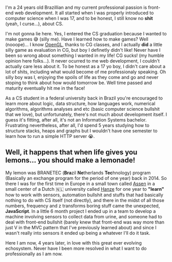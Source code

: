 
  I'm a 24 years old Brazillian and my current professional passion is front-end web development. It all started when I was properly introduced to computer science when I was 17, and to be honest, I still know no **shit** (yeah, I curse...), about CS.

  I'm not gonna lie here. Yes, I entered the CS graduation because I wanted to make games 😅 (silly me). Have I learned how to make games? Well (nooope)... I know [OpenGL](https://www.opengl.org/), thanks to CG classes, and I actually __did__ a little silly game as evaluation in CG, but boy I definetly didn't like! Never have I been so wrong about something I wanted in my life! CG sucks! (my humble opinion here folks...). It never ocurred to me web development, I couldn't actually care less about it. To be honest as a 17 yo boy, I didn't care about a lot of shits, including what would become of me professionaly speaking. Oh silly boy was I, enjoying the spoils of life as they come and go and never stoping to think about how would tomorrow be. Well time passed and maturity eventually hit me in the face!

  As a CS student in a federal university back in Brazil you're encouraged to learn more about logic, data structure, how languages work, numerical algorithms, algorithms analyses and etc (basic computer science bullshit that we love), but unfortunately, there's not much about development itself. I guess it's fitting, after all, it's not an Information Systems bachelor. Frustrating nevertheless, after all, I'd spend 5 years studying how to structure stacks, heaps and graphs but I wouldn't have one semester to learn how to run a simple HTTP server 😭.
  
  ## Well, it happens that when life gives you lemons... you should make a lemonade!
  
  My lemon was BRANETEC (**Bra**zil **Ne**therlands **Tec**hnology) program (Basically an exchange program for the period of one year) back in 2014. So there I was for the first time in Europe in a small town called [Assen](https://en.wikipedia.org/wiki/Assen) in a small center of a Dutch 🇳🇱 university called [Hanze](https://www.hanze.nl/eng) for one year to __"learn"__ how to work with sensors, automation bullshit and stuffs that had basically nothing to do with CS itself (not directly), and there in the midst of all those numbers, frequency and z transforms boring stuff came the unexpected, **JavaScript**. In a little 6 month project I ended up in a team to develop a machine involving sensors to collect data from urine, and someone had to deal with front-end bullshit (barely knew that front-end was way more than just V in the MVC pattern that I've previously learned about) and since I wasn't really into sensors it ended up being a whatever I'll do it task.

  Here I am now, 4 years later, in love with this great ever evolving echosystem. Never have I been more resolved in what I want to do professionally as I am now.
